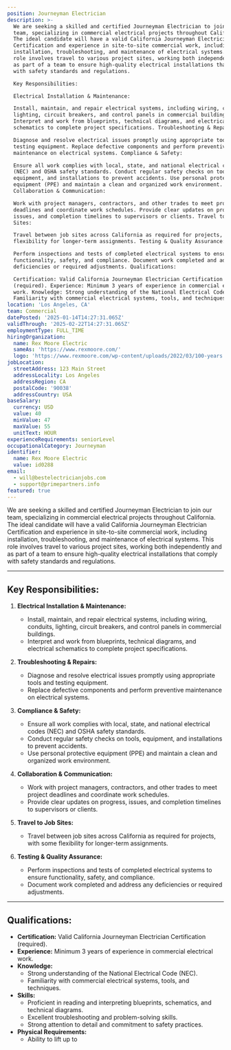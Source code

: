 ```yaml
---
position: Journeyman Electrician
description: >-
  We are seeking a skilled and certified Journeyman Electrician to join our
  team, specializing in commercial electrical projects throughout California.
  The ideal candidate will have a valid California Journeyman Electrician
  Certification and experience in site-to-site commercial work, including
  installation, troubleshooting, and maintenance of electrical systems. This
  role involves travel to various project sites, working both independently and
  as part of a team to ensure high-quality electrical installations that comply
  with safety standards and regulations.

  Key Responsibilities:

  Electrical Installation & Maintenance:

  Install, maintain, and repair electrical systems, including wiring, conduits,
  lighting, circuit breakers, and control panels in commercial buildings.
  Interpret and work from blueprints, technical diagrams, and electrical
  schematics to complete project specifications. Troubleshooting & Repairs:

  Diagnose and resolve electrical issues promptly using appropriate tools and
  testing equipment. Replace defective components and perform preventive
  maintenance on electrical systems. Compliance & Safety:

  Ensure all work complies with local, state, and national electrical codes
  (NEC) and OSHA safety standards. Conduct regular safety checks on tools,
  equipment, and installations to prevent accidents. Use personal protective
  equipment (PPE) and maintain a clean and organized work environment.
  Collaboration & Communication:

  Work with project managers, contractors, and other trades to meet project
  deadlines and coordinate work schedules. Provide clear updates on progress,
  issues, and completion timelines to supervisors or clients. Travel to Job
  Sites:

  Travel between job sites across California as required for projects, with some
  flexibility for longer-term assignments. Testing & Quality Assurance:

  Perform inspections and tests of completed electrical systems to ensure
  functionality, safety, and compliance. Document work completed and address any
  deficiencies or required adjustments. Qualifications:

  Certification: Valid California Journeyman Electrician Certification
  (required). Experience: Minimum 3 years of experience in commercial electrical
  work. Knowledge: Strong understanding of the National Electrical Code (NEC).
  Familiarity with commercial electrical systems, tools, and techniques.
location: 'Los Angeles, CA'
team: Commercial
datePosted: '2025-01-14T14:27:31.065Z'
validThrough: '2025-02-22T14:27:31.065Z'
employmentType: FULL_TIME
hiringOrganization:
  name: Rex Moore Electric
  sameAs: 'https://www.rexmoore.com/'
  logo: 'https://www.rexmoore.com/wp-content/uploads/2022/03/100-years.png'
jobLocation:
  streetAddress: 123 Main Street
  addressLocality: Los Angeles
  addressRegion: CA
  postalCode: '90038'
  addressCountry: USA
baseSalary:
  currency: USD
  value: 40
  minValue: 47
  maxValue: 55
  unitText: HOUR
experienceRequirements: seniorLevel
occupationalCategory: Journeyman
identifier:
  name: Rex Moore Electric
  value: id0288
email:
  - will@bestelectricianjobs.com
  - support@primepartners.info
featured: true
---
```



We are seeking a skilled and certified Journeyman Electrician to join our team, specializing in commercial electrical projects throughout California. The ideal candidate will have a valid California Journeyman Electrician Certification and experience in site-to-site commercial work, including installation, troubleshooting, and maintenance of electrical systems. This role involves travel to various project sites, working both independently and as part of a team to ensure high-quality electrical installations that comply with safety standards and regulations.

---

## Key Responsibilities:  

1. **Electrical Installation & Maintenance:**  
   - Install, maintain, and repair electrical systems, including wiring, conduits, lighting, circuit breakers, and control panels in commercial buildings.  
   - Interpret and work from blueprints, technical diagrams, and electrical schematics to complete project specifications.  

2. **Troubleshooting & Repairs:**  
   - Diagnose and resolve electrical issues promptly using appropriate tools and testing equipment.  
   - Replace defective components and perform preventive maintenance on electrical systems.  

3. **Compliance & Safety:**  
   - Ensure all work complies with local, state, and national electrical codes (NEC) and OSHA safety standards.  
   - Conduct regular safety checks on tools, equipment, and installations to prevent accidents.  
   - Use personal protective equipment (PPE) and maintain a clean and organized work environment.  

4. **Collaboration & Communication:**  
   - Work with project managers, contractors, and other trades to meet project deadlines and coordinate work schedules.  
   - Provide clear updates on progress, issues, and completion timelines to supervisors or clients.  

5. **Travel to Job Sites:**  
   - Travel between job sites across California as required for projects, with some flexibility for longer-term assignments.  

6. **Testing & Quality Assurance:**  
   - Perform inspections and tests of completed electrical systems to ensure functionality, safety, and compliance.  
   - Document work completed and address any deficiencies or required adjustments.  

---

## Qualifications:  

- **Certification:** Valid California Journeyman Electrician Certification (required).  
- **Experience:** Minimum 3 years of experience in commercial electrical work.  
- **Knowledge:**  
  - Strong understanding of the National Electrical Code (NEC).  
  - Familiarity with commercial electrical systems, tools, and techniques.  
- **Skills:**  
  - Proficient in reading and interpreting blueprints, schematics, and technical diagrams.  
  - Excellent troubleshooting and problem-solving skills.  
  - Strong attention to detail and commitment to safety practices.  
- **Physical Requirements:**  
  - Ability to lift up to 
